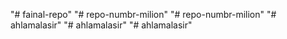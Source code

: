 
"# fainal-repo" 
"# repo-numbr-milion" 
"# repo-numbr-milion" 
"# ahlamalasir" 
"# ahlamalasir" 
"# ahlamalasir" 
